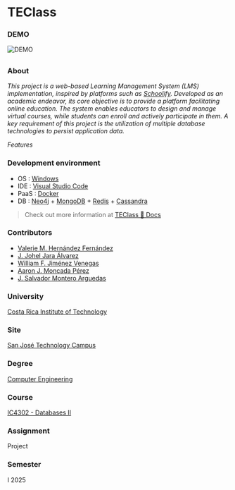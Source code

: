 # TEClass


### DEMO

![DEMO]()

##

### About

_This project is a web-based Learning Management System (LMS) implementation, inspired by platforms such as [Schoolify](https://schoolify.com/). Developed as an academic endeavor, its core objective is to provide a platform facilitating online education. The system enables educators to design and manage virtual courses, while students can enroll and actively participate in them. A key requirement of this project is the utilization of multiple database technologies to persist application data._

_Features_

### Development environment

- OS : [Windows](https://www.microsoft.com/en-us/windows)
- IDE : [Visual Studio Code](https://code.visualstudio.com/)
- PaaS : [Docker](https://www.docker.com/)
- DB : [Neo4j](https://neo4j.com/) + [MongoDB](https://www.mongodb.com/) + [Redis](https://redis.io/) + [Cassandra](https://cassandra.apache.org/)

> Check out more information at [TEClass 📄 Docs](https://github.com/valeriehernandez-7/TEClass/tree/main/docs)

### Contributors

- [Valerie M. Hernández Fernández](https://github.com/valeriehernandez-7)
- [J. Johel Jara Álvarez](https://github.com/ExplorerDyl)
- [William F. Jiménez Venegas](https://github.com/WilliamJV18)
- [Aaron J. Moncada Pérez](https://github.com/Suns3tz)
- [J. Salvador Montero Arguedas](https://github.com/Salva0106)

### University

[Costa Rica Institute of Technology](https://www.tec.ac.cr/)

### Site

[San José Technology Campus](https://www.tec.ac.cr/campus-tecnologico-local-san-jose)

### Degree

[Computer Engineering](https://www.tec.ac.cr/plan-bachillerato-ingenieria-computacion)

### Course

[IC4302 - Databases II](https://www.tec.ac.cr/plan-bachillerato-ingenieria-computacion)

### Assignment

Project

### Semester

I 2025
